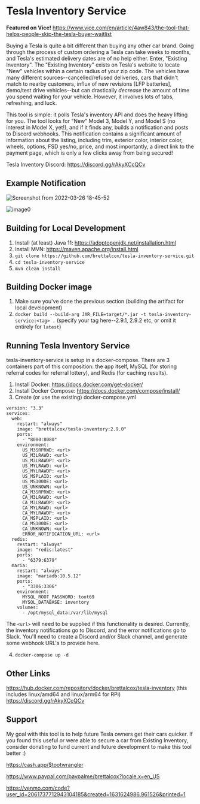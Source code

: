 # Tesla Inventory Service
**Featured on Vice!** https://www.vice.com/en/article/4aw843/the-tool-that-helps-people-skip-the-tesla-buyer-waitlist

Buying a Tesla is quite a bit different than buying any other car brand. Going through the process of custom ordering a Tesla can take weeks to months, and Tesla's estimated delivery dates are of no help either. Enter, "Existing Inventory". The "Existing Inventory" exists on Tesla's website to locate "New" vehicles within a certain radius of your zip code. The vehicles have many different sources--cancelled/refused deliveries, cars that didn't match to nearby customers, influx of new revisions [LFP batteries], demo/test drive vehicles--but can drastically _decrease_ the amount of time you spend waiting for your vehicle. However, it involves lots of tabs, refreshing, and luck.

This tool is simple: it polls Tesla's inventory API and does the heavy lifting for you. The tool looks for "New" Model 3, Model Y, and Model S (no interest in Model X, yet!), and if it finds any, builds a notification and posts to Discord webhooks. This notification contains a significant amount of information about the listing, including trim, exterior color, interior color, wheels, options, FSD yes/no, price, and most importantly, a direct link to the payment page, which is only a few clicks away from being secured!

Tesla Inventory Discord: https://discord.gg/rAkyXCcQCv

## Example Notification
![Screenshot from 2022-03-26 18-45-52](https://user-images.githubusercontent.com/7462622/160260743-77f20c21-f886-46c0-81d8-7648061a8f66.png)

![image0](https://user-images.githubusercontent.com/7462622/160260857-62561282-9ae3-4526-b038-8a79f528802e.jpeg)

## Building for Local Development
1. Install (at least) Java 11: https://adoptopenjdk.net/installation.html
2. Install MVN: https://maven.apache.org/install.html
3. `git clone https://github.com/brettalcox/tesla-inventory-service.git`
4. `cd tesla-inventory-service`
5. `mvn clean install`

## Building Docker image
1. Make sure you've done the previous section (building the artifact for local development)
2. `docker build --build-arg JAR_FILE=target/*.jar -t tesla-inventory-service:<tag> .` (specify your tag here--2.9.1, 2.9.2 etc, or omit it entirely for `latest`)

## Running Tesla Inventory Service
tesla-inventory-service is setup in a docker-compose. There are 3 containers part of this composition: the app itself, MySQL (for storing referral codes for referral lottery), and Redis (for caching results).
1. Install Docker: https://docs.docker.com/get-docker/
2. Install Docker Compose: https://docs.docker.com/compose/install/
3. Create (or use the existing) docker-compose.yml
```
version: "3.3"
services:
  web:
    restart: "always"
    image: "brettalcox/tesla-inventory:2.9.0"
    ports:
      - "8080:8080"
    environment:
      US_M3SRPRWD: <url>
      US_M3LRAWD: <url>
      US_M3LRAWDP: <url>
      US_MYLRAWD: <url>
      US_MYLRAWDP: <url>
      US_MSPLAID: <url>
      US_MS100DE: <url>
      US_UNKNOWN: <url>
      CA_M3SRPRWD: <url>
      CA_M3LRAWD: <url>
      CA_M3LRAWDP: <url>
      CA_MYLRAWD: <url>
      CA_MYLRAWDP: <url>
      CA_MSPLAID: <url>
      CA_MS100DE: <url>
      CA_UNKNOWN: <url>
      ERROR_NOTIFICATION_URL: <url>
  redis:
    restart: "always"
    image: "redis:latest"
    ports:
      - "6379:6379"
  maria:
    restart: "always"
    image: "mariadb:10.5.12"
    ports:
      - "3306:3306"
    environment:
      MYSQL_ROOT_PASSWORD: toot69
      MYSQL_DATABASE: inventory
    volumes:
      - /opt/mysql_data:/var/lib/mysql
```
The `<url>` will need to be supplied if this functionality is desired. Currently, the inventory notifications go to Discord, and the error notifications go to Slack. You'll need to create a Discord and/or Slack channel, and generate some webhook URL's to provide here. 

4. `docker-compose up -d`

## Other Links
https://hub.docker.com/repository/docker/brettalcox/tesla-inventory (this includes linux/amd64 and linux/arm64 for RPi)
https://discord.gg/rAkyXCcQCv

## Support
My goal with this tool is to help future Tesla owners get their cars quicker. If you found this useful or were able to secure a car from Existing Inventory, consider donating to fund current and future development to make this tool better :)


https://cash.app/$tootwrangler

https://www.paypal.com/paypalme/brettalcox?locale.x=en_US

https://venmo.com/code?user_id=2061737712943104185&created=1631624986.961526&printed=1

